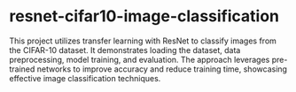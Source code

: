 # resnet-cifar10-image-classification
This project utilizes transfer learning with ResNet to classify images from the CIFAR-10 dataset. It demonstrates loading the dataset, data preprocessing, model training, and evaluation. The approach leverages pre-trained networks to improve accuracy and reduce training time, showcasing effective image classification techniques.
